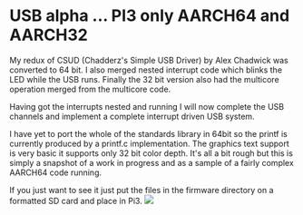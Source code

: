 
# USB alpha ... PI3 only AARCH64 and AARCH32
My redux of CSUD (Chadderz's Simple USB Driver) by Alex Chadwick was converted to 64 bit. I also merged nested interrupt code which blinks the LED while the USB runs. Finally the 32 bit version also had the multicore operation merged from the multicore code.

Having got the interrupts nested and running I will now complete the USB channels and implement a complete interrupt driven USB system.

I have yet to port the whole of the standards library in 64bit so the printf is currently produced by a printf.c implementation. The graphics text support is very basic it supports only 32 bit color depth. It's all a bit rough but this is simply a snapshot of a work in progress and as a sample of a fairly complex AARCH64 code running.

If you just want to see it just put the files in the firmware directory on a formatted SD card and place in Pi3.
![](https://github.com/LdB-ECM/Raspberry-Pi/blob/master/Images/USB_HID.jpg)